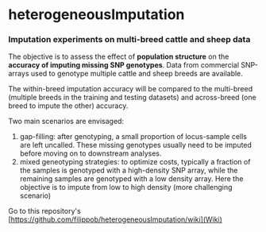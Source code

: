 # heterogeneousImputation
### Imputation experiments on multi-breed cattle and sheep data

The objective is to assess the effect of **population structure** on the **accuracy of imputing missing SNP genotypes**.
Data from commercial SNP-arrays used to genotype multiple cattle and sheep breeds are available.

The within-breed imputation accuracy will be compared to the multi-breed (multiple breeds in the training and testing datasets) and across-breed (one breed to impute the other) accuracy.

Two main scenarios are envisaged: 

1. gap-filling: after genotyping, a small proportion of locus-sample cells are left uncalled. These missing genotypes usually need to be imputed before moving on to downstream analyses.
2. mixed geneotyping strategies: to optimize costs, typically a fraction of the samples is genotyped with a high-density SNP array, while the remaining samples are genotyped with a low density array. Here the objective is to impute from low to high density (more challenging scenario)

Go to this repository's [https://github.com/filippob/heterogeneousImputation/wiki](Wiki)
